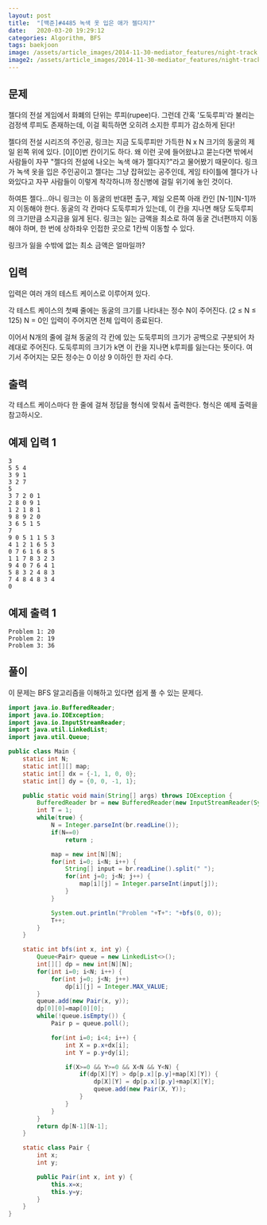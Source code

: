 ```yaml
---
layout: post
title:  "[백준]#4485 녹색 옷 입은 애가 젤다지?"
date:   2020-03-20 19:29:12
categories: Algorithm, BFS
tags: baekjoon
image: /assets/article_images/2014-11-30-mediator_features/night-track.JPG
image2: /assets/article_images/2014-11-30-mediator_features/night-track-mobile.JPG
---
```


문제
--------------------

젤다의 전설 게임에서 화폐의 단위는 루피(rupee)다. 그런데 간혹 '도둑루피'라 불리는 검정색 루피도 존재하는데, 이걸 획득하면 오히려 소지한 루피가 감소하게 된다!

젤다의 전설 시리즈의 주인공, 링크는 지금 도둑루피만 가득한 N x N 크기의 동굴의 제일 왼쪽 위에 있다. [0][0]번 칸이기도 하다. 왜 이런 곳에 들어왔냐고 묻는다면 밖에서 사람들이 자꾸 "젤다의 전설에 나오는 녹색 애가 젤다지?"라고 물어봤기 때문이다. 링크가 녹색 옷을 입은 주인공이고 젤다는 그냥 잡혀있는 공주인데, 게임 타이틀에 젤다가 나와있다고 자꾸 사람들이 이렇게 착각하니까 정신병에 걸릴 위기에 놓인 것이다.

하여튼 젤다...아니 링크는 이 동굴의 반대편 출구, 제일 오른쪽 아래 칸인 [N-1][N-1]까지 이동해야 한다. 동굴의 각 칸마다 도둑루피가 있는데, 이 칸을 지나면 해당 도둑루피의 크기만큼 소지금을 잃게 된다. 링크는 잃는 금액을 최소로 하여 동굴 건너편까지 이동해야 하며, 한 번에 상하좌우 인접한 곳으로 1칸씩 이동할 수 있다.

링크가 잃을 수밖에 없는 최소 금액은 얼마일까?

입력
---------------------------

입력은 여러 개의 테스트 케이스로 이루어져 있다.

각 테스트 케이스의 첫째 줄에는 동굴의 크기를 나타내는 정수 N이 주어진다. (2 ≤ N ≤ 125) N = 0인 입력이 주어지면 전체 입력이 종료된다.

이어서 N개의 줄에 걸쳐 동굴의 각 칸에 있는 도둑루피의 크기가 공백으로 구분되어 차례대로 주어진다. 도둑루피의 크기가 k면 이 칸을 지나면 k루피를 잃는다는 뜻이다. 여기서 주어지는 모든 정수는 0 이상 9 이하인 한 자리 수다.

출력
----------------

각 테스트 케이스마다 한 줄에 걸쳐 정답을 형식에 맞춰서 출력한다. 형식은 예제 출력을 참고하시오.

예제 입력 1 
----------------------

```
3
5 5 4
3 9 1
3 2 7
5
3 7 2 0 1
2 8 0 9 1
1 2 1 8 1
9 8 9 2 0
3 6 5 1 5
7
9 0 5 1 1 5 3
4 1 2 1 6 5 3
0 7 6 1 6 8 5
1 1 7 8 3 2 3
9 4 0 7 6 4 1
5 8 3 2 4 8 3
7 4 8 4 8 3 4
0
```

예제 출력 1 
------------------------

```
Problem 1: 20
Problem 2: 19
Problem 3: 36
```

풀이
--------------------------

이 문제는 BFS 알고리즘을 이해하고 있다면 쉽게 풀 수 있는 문제다.

```java
import java.io.BufferedReader;
import java.io.IOException;
import java.io.InputStreamReader;
import java.util.LinkedList;
import java.util.Queue;

public class Main {
    static int N;
    static int[][] map;
    static int[] dx = {-1, 1, 0, 0};
    static int[] dy = {0, 0, -1, 1};

    public static void main(String[] args) throws IOException {
        BufferedReader br = new BufferedReader(new InputStreamReader(System.in));
        int T = 1;
        while(true) {
            N = Integer.parseInt(br.readLine());
            if(N==0)
                return ;

            map = new int[N][N];
            for(int i=0; i<N; i++) {
                String[] input = br.readLine().split(" ");
                for(int j=0; j<N; j++) {
                    map[i][j] = Integer.parseInt(input[j]);
                }
            }

            System.out.println("Problem "+T+": "+bfs(0, 0));
            T++;
        }
    }

    static int bfs(int x, int y) {
        Queue<Pair> queue = new LinkedList<>();
        int[][] dp = new int[N][N];
        for(int i=0; i<N; i++) {
            for(int j=0; j<N; j++)
                dp[i][j] = Integer.MAX_VALUE;
        }
        queue.add(new Pair(x, y));
        dp[0][0]=map[0][0];
        while(!queue.isEmpty()) {
            Pair p = queue.poll();

            for(int i=0; i<4; i++) {
                int X = p.x+dx[i];
                int Y = p.y+dy[i];

                if(X>=0 && Y>=0 && X<N && Y<N) {
                    if(dp[X][Y] > dp[p.x][p.y]+map[X][Y]) {
                        dp[X][Y] = dp[p.x][p.y]+map[X][Y];
                        queue.add(new Pair(X, Y));
                    }
                }
            }
        }
        return dp[N-1][N-1];
    }

    static class Pair {
        int x;
        int y;

        public Pair(int x, int y) {
            this.x=x;
            this.y=y;
        }
    }
}
```
